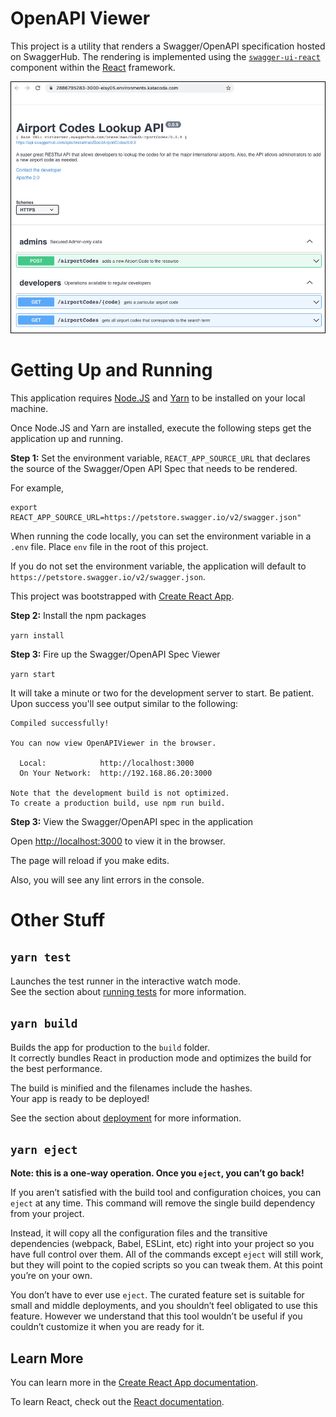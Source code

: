# OpenAPI Viewer

This project is a utility that renders a Swagger/OpenAPI specification hosted on SwaggerHub. The rendering is implemented using the [`swagger-ui-react`](https://www.npmjs.com/package/swagger-ui-react) component within the [React](https://reactjs.org/) framework.

![IU](./errata/ui.jpg)

# Getting Up and Running

This application requires [Node.JS](https://nodejs.org/en/download/) and [Yarn](https://classic.yarnpkg.com/en/docs/install) to be installed on your local machine.

Once Node.JS and Yarn are installed, execute the following steps get the application up and running.

**Step 1:** Set the environment variable, `REACT_APP_SOURCE_URL` that declares the source of the Swagger/Open API Spec that needs to be rendered.

For example, 

```
export REACT_APP_SOURCE_URL=https://petstore.swagger.io/v2/swagger.json"

```

When running the code locally, you can set the environment variable in a `.env` file. Place `env` file in the root of this project.

If you do not set the environment variable, the application will default to `https://petstore.swagger.io/v2/swagger.json`.

This project was bootstrapped with [Create React App](https://github.com/facebook/create-react-app).

**Step 2:** Install the npm packages

`yarn install`

**Step 3:** Fire up the Swagger/OpenAPI Spec Viewer

`yarn start`

It will take a minute or two for the development server to start. Be patient. Upon success you'll see output similar to the following:

```
Compiled successfully!

You can now view OpenAPIViewer in the browser.

  Local:            http://localhost:3000
  On Your Network:  http://192.168.86.20:3000

Note that the development build is not optimized.
To create a production build, use npm run build.

```

**Step 3:** View the Swagger/OpenAPI spec in the application

Open [http://localhost:3000](http://localhost:3000) to view it in the browser.

The page will reload if you make edits.

Also, you will see any lint errors in the console.

# Other Stuff

## `yarn test`

Launches the test runner in the interactive watch mode.\
See the section about [running tests](https://facebook.github.io/create-react-app/docs/running-tests) for more information.

## `yarn build`

Builds the app for production to the `build` folder.\
It correctly bundles React in production mode and optimizes the build for the best performance.

The build is minified and the filenames include the hashes.\
Your app is ready to be deployed!

See the section about [deployment](https://facebook.github.io/create-react-app/docs/deployment) for more information.

## `yarn eject`

**Note: this is a one-way operation. Once you `eject`, you can’t go back!**

If you aren’t satisfied with the build tool and configuration choices, you can `eject` at any time. This command will remove the single build dependency from your project.

Instead, it will copy all the configuration files and the transitive dependencies (webpack, Babel, ESLint, etc) right into your project so you have full control over them. All of the commands except `eject` will still work, but they will point to the copied scripts so you can tweak them. At this point you’re on your own.

You don’t have to ever use `eject`. The curated feature set is suitable for small and middle deployments, and you shouldn’t feel obligated to use this feature. However we understand that this tool wouldn’t be useful if you couldn’t customize it when you are ready for it.

## Learn More

You can learn more in the [Create React App documentation](https://facebook.github.io/create-react-app/docs/getting-started).

To learn React, check out the [React documentation](https://reactjs.org/).
